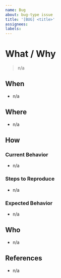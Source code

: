 ```yaml
---
name: Bug
about: bug-type issue
title: '[BUG] <title>'
assignees:
labels:
---
```


# What / Why
<!-- Describe the request in detail -->
> n/a

## When
<!-- Examples
  * Whenever I press a button
  * January 1st 2001 @ 12:00pm PST
  * Every day @ 7:00pm PST
  * Every 100 milliseconds
-->
* n/a

## Where
<!-- Examples
  * npm enterprise
  * npm public registry
  * npm/<repository>
-->
* n/a

## How

### Current Behavior
<!-- Describe how it currently works -->
* n/a

### Steps to Reproduce
<!-- Describe how to produce the issue -->
* n/a

### Expected Behavior
<!-- Describe how it should work -->
* n/a

## Who
<!-- Examples
  * @npm/<team>
  * @<username>
-->
* n/a

## References
<!-- Examples
  * Related to #0
  * Depends on #0
  * Blocked by #0
-->
* n/a
